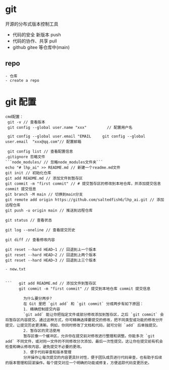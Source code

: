# git

开源的分布式版本控制工具
- 代码的安全 新版本 push
- 代码的协作、共享 pull
- github gitee 等仓库中(main) 

## repo
    - 仓库
    - create a repo
# git 配置
    cmd配置：
     git -v // 查看版本 
     git config --global user.name "xxx"         // 配置用户名

     git config --global user.email "EMAIL     git config --global user.email  "xxx@qq.com"// 配置邮箱

     git config list // 查看配置信息
    .gitignore 忽略文件
    ```node_modules/ // 忽略node_modules文件夹```
    echo "# lhp_ai" >> README.md // 新建一个readme.md文件
    git init // 初始化仓库
    git add README.md // 添加文件到暂存区
    git commit -m "first commit" // # 提交暂存区的修改到本地仓库，并添加提交信息 commit 提交信息
    git branch -M main // 切换到main分支    
    git remote add origin https://github.com/saltedfish6/lhp_ai.git // 添加远程仓库
    git push -u origin main // 推送到远程仓库

    git status // 查看状态

    git log --oneline // 查看提交历史

    git diff // 查看修改内容

    git reset --hard HEAD~1 // 回退到上一个版本
    git reset --hard HEAD~2 // 回退到上两个版本
    git reset --hard HEAD~3 // 回退到上三个版本

    - new.txt
    

    ```   git add README.md // 添加文件到暂存区
          git commit -m "first commit" // 提交到本地仓库 commit 提交信息

            为什么要分两步?
            在 Git 里把 `git add` 和 `git commit` 分成两步有如下原因：
            1. 精确控制提交内容
            `git add` 能让你把指定文件或部分修改添加到暂存区，之后 `git commit` 会将暂存区内容提交。通过这种方式，你可精确选择要提交的修改，把不同类型或功能的修改分开提交，让提交历史更清晰。例如，你同时修改了文档和代码，就可分别 `add` 后单独提交。
            2. 暂存区的灵活使用
            暂存区像一个缓冲区，允许你在提交前对修改进行整理和调整。你能多次 `git add` 不同文件，或对同一文件的不同修改分次添加，最后一次性提交。这让你在提交前有机会检查和确认修改内容，避免提交不必要的更改。
            3. 便于代码审查和版本管理
            分开操作让每次提交的内容更具针对性，便于团队成员进行代码审查，也有助于后续的版本管理和回滚操作。每个提交对应一个明确的功能或修复，方便追踪代码变更历史。

